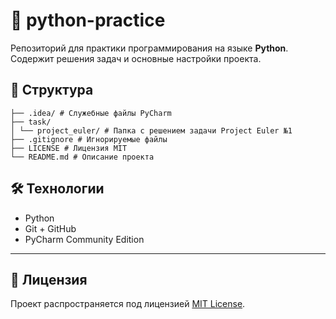 # 🐍 python-practice

Репозиторий для практики программирования на языке **Python**.  
Содержит решения задач и основные настройки проекта.

## 📁 Структура
```
├── .idea/ # Служебные файлы PyCharm
├── task/
│ └── project_euler/ # Папка с решением задачи Project Euler №1
├── .gitignore # Игнорируемые файлы
├── LICENSE # Лицензия MIT
└── README.md # Описание проекта
```

## 🛠 Технологии

- Python
- Git + GitHub
- PyCharm Community Edition
---
## 📜 Лицензия

Проект распространяется под лицензией [MIT License](LICENSE).

